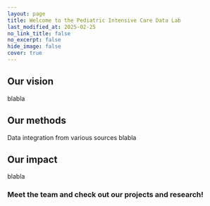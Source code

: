 ```yaml
---
layout: page
title: Welcome to the Pediatric Intensive Care Data Lab
last_modified_at: 2025-02-25
no_link_title: false 
no_excerpt: false 
hide_image: false
cover: true
---
```


## Our vision

blabla


## Our methods

Data integration from various sources blabla


## Our impact

blabla


### Meet the team and check out our projects and research!
